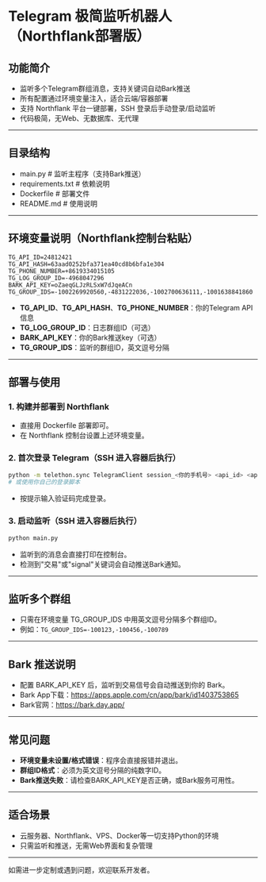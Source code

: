 # Telegram 极简监听机器人（Northflank部署版）

## 功能简介
- 监听多个Telegram群组消息，支持关键词自动Bark推送
- 所有配置通过环境变量注入，适合云端/容器部署
- 支持 Northflank 平台一键部署，SSH 登录后手动登录/启动监听
- 代码极简，无Web、无数据库、无代理

---

## 目录结构
- main.py                # 监听主程序（支持Bark推送）
- requirements.txt       # 依赖说明
- Dockerfile             # 部署文件
- README.md              # 使用说明

---

## 环境变量说明（Northflank控制台粘贴）

```env
TG_API_ID=24812421
TG_API_HASH=63aad0252bfa371ea40cd8b6bfa1e304
TG_PHONE_NUMBER=+8619334015105
TG_LOG_GROUP_ID=-4968047296
BARK_API_KEY=oZaeqGLJzRLSxW7dJqeACn
TG_GROUP_IDS=-1002269920560,-4831222036,-1002700636111,-1001638841860
```
- **TG_API_ID**、**TG_API_HASH**、**TG_PHONE_NUMBER**：你的Telegram API信息
- **TG_LOG_GROUP_ID**：日志群组ID（可选）
- **BARK_API_KEY**：你的Bark推送key（可选）
- **TG_GROUP_IDS**：监听的群组ID，英文逗号分隔

---

## 部署与使用

### 1. 构建并部署到 Northflank
- 直接用 Dockerfile 部署即可。
- 在 Northflank 控制台设置上述环境变量。

### 2. 首次登录 Telegram（SSH 进入容器后执行）
```bash
python -m telethon.sync TelegramClient session_<你的手机号> <api_id> <api_hash>
# 或使用你自己的登录脚本
```
- 按提示输入验证码完成登录。

### 3. 启动监听（SSH 进入容器后执行）
```bash
python main.py
```
- 监听到的消息会直接打印在控制台。
- 检测到"交易"或"signal"关键词会自动推送Bark通知。

---

## 监听多个群组
- 只需在环境变量 TG_GROUP_IDS 中用英文逗号分隔多个群组ID。
- 例如：`TG_GROUP_IDS=-100123,-100456,-100789`

---

## Bark 推送说明
- 配置 BARK_API_KEY 后，监听到交易信号会自动推送到你的 Bark。
- Bark App下载：https://apps.apple.com/cn/app/bark/id1403753865
- Bark官网：https://bark.day.app/

---

## 常见问题
- **环境变量未设置/格式错误**：程序会直接报错并退出。
- **群组ID格式**：必须为英文逗号分隔的纯数字ID。
- **Bark推送失败**：请检查BARK_API_KEY是否正确，或Bark服务可用性。

---

## 适合场景
- 云服务器、Northflank、VPS、Docker等一切支持Python的环境
- 只需监听和推送，无需Web界面和复杂管理

---

如需进一步定制或遇到问题，欢迎联系开发者。 